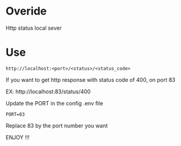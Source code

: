 # Overide 
Http status local sever
# Use
```shell
http://localhost:<port>/<status>/<status_code>
```

If you want to get http response with status code of 400, on port 83

EX: http://localhost:83/status/400

Update the PORT in the config .env file

```shell
PORT=83
```
Replace 83 by the  port number you want

ENJOY !!!